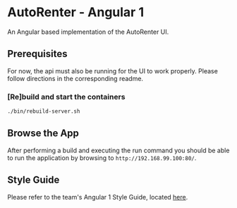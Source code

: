 # AutoRenter - Angular 1

An Angular based implementation of the AutoRenter UI.

## Prerequisites

For now, the api must also be running for the UI to work properly. Please follow directions in the corresponding readme.

### [Re]build and start the containers

```bash
./bin/rebuild-server.sh
```

## Browse the App

After performing a build and executing the run command you should be able to run the application by browsing to `http://192.168.99.100:80/`.

## Style Guide ##

Please refer to the team's Angular 1 Style Guide, located [here](https://stash.fusionalliance.com/projects/FUSADIP/repos/autorenter_spec/browse/styleguide_angular1.md).
